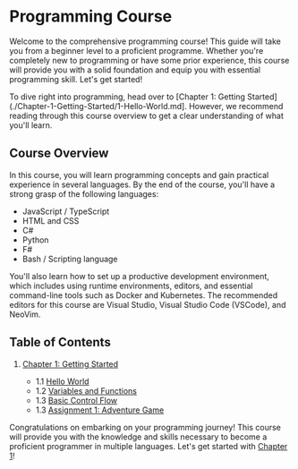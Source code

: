 # Programming Course

Welcome to the comprehensive programming course! This guide will take you from a beginner level to a proficient programme.
Whether you're completely new to programming or have some prior experience, this course will provide you with a solid foundation and equip you with essential programming skill.
Let's get started!

To dive right into programming, head over to [Chapter 1: Getting Started](./Chapter-1-Getting-Started/1-Hello-World.md].
However, we recommend reading through this course overview to get a clear understanding of what you'll learn.

## Course Overview

In this course, you will learn programming concepts and gain practical experience in several languages.
By the end of the course, you'll have a strong grasp of the following languages:

- JavaScript / TypeScript
- HTML and CSS
- C#
- Python
- F#
- Bash / Scripting language

You'll also learn how to set up a productive development environment, which includes using runtime environments, editors, and essential command-line tools such as Docker and Kubernetes.
The recommended editors for this course are Visual Studio, Visual Studio Code (VSCode), and NeoVim.

## Table of Contents

1. [Chapter 1: Getting Started](./Chapter-1-Getting-Started)

   - 1.1 [Hello World](./Chapter-1-Getting-Started/1-Hello-World.md)
   - 1.2 [Variables and Functions](./Chapter-1-Getting-Started/2-Variables-and-Functions.md)
   - 1.3 [Basic Control Flow](./Chapter-1-Getting-Started/3-Basic-Control-Flow.md)
   - 1.3 [Assignment 1: Adventure Game](./Chapter-1-Getting-Started/4-Assignment-1-Adventure-Game.md)

Congratulations on embarking on your programming journey! This course will provide you with the knowledge and skills necessary to become a proficient programmer in multiple languages.
Let's get started with [Chapter 1](./Chapter-1-Getting-Started)!
